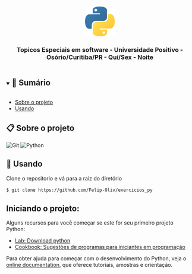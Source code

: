 <p align="center">
  <a href="https://github.com/Felip-Oliv/exercicios_py">
    <img src="assets/python.png" alt="python-logo" width="80" height="80">
  </a>
  
  <h3 align="center">
    Topicos Especiais em software - Universidade Positivo - Osório/Curitiba/PR - Qui/Sex - Noite
  </h3>

<details open="open">
  <summary><h2 style="display: inline-block">📜 Sumário</h2></summary>

- [Sobre o projeto](#sobre-o-projeto)
- [Usando](#usando)

</details>

<a name="sobre-o-projeto"></a>

## 📋 Sobre o projeto

<!-- TODO -->

![Git](https://img.shields.io/badge/git-%ffe912.svg?style=for-the-badge&logo=git&logoColor=white)
![Python](https://img.shields.io/badge/python-%ffe912.svg?style=for-the-badge&logo=python&logoColor=%243BC8)

<a name="usando"></a>

## 🏁 Usando

Clone o repositorio e vá para a raiz do diretório

```bash
$ git clone https://github.com/Felip-Oliv/exercicios_py

```
## Iniciando o projeto:

Alguns recursos para você começar se este for seu primeiro projeto Python:

- [Lab: Download python](https://www.python.org/ftp/python/3.11.5/python-3.11.5-amd64.exe)
- [Cookbook: Sugestões de programas para iniciantes em programação](https://wiki.python.org.br/ListaDeExercicios)

Para obter ajuda para começar com o desenvolvimento do Python, veja o
[online documentation]( https://www.python.org/doc/), que oferece tutoriais,
amostras e orientação.

